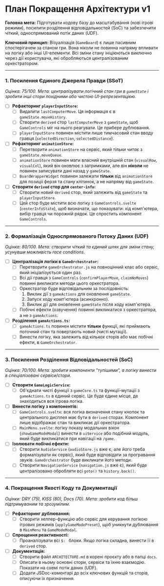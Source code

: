 # План Покращення Архітектури v1

**Головна мета:** Підготувати кодову базу до масштабування (нові ігрові режими), посилити розділення відповідальностей (SoC) та забезпечити чіткий, односпрямований потік даних (UDF).

**Ключовий принцип:** Візуалізація (`GameBoard`) є лише пасивним спостерігачем за станом гри. Вона ніколи не повинна напряму впливати на логіку або інші UI-елементи. Всі зміни стану ініціюються виключно через дії користувача, які обробляються централізованим оркестратором.

---

### 1. Посилення Єдиного Джерела Правди (SSoT)

*Оцінка: 75/100. Мета: централізувати логічний стан гри в `gameState` і зробити інші стори похідними або чистою UI-репрезентацією.*

- [ ] **Рефакторинг `playerInputStore`:**
    - [ ] Видалити `lastComputerMove`. Ця інформація є в `gameState.moveHistory`.
    - [ ] Створити `derived` стор `lastComputerMove` з `gameState`, щоб `GameControls` міг на нього реагувати. Це прибере дублювання.
    - [ ] `playerInputStore` повинен містити лише тимчасовий стан вводу гравця (`selectedDirection`, `selectedDistance`).

- [ ] **Рефакторинг `animationStore`:**
    - [ ] Перетворити `animationStore` на сервіс, який *тільки читає* з `gameState.moveQueue`.
    - [ ] `animationStore` повинен мати власний внутрішній стан (`visualRow`, `visualCol`), який він оновлює з затримками, але він **ніколи** не повинен записувати дані назад у `gameState`.
    - [ ] `BoardWrapperWidget` повинен залежати **тільки** від `animationStore` для позиції ферзя та стану клітинок, а не напряму від `gameState`.

- [ ] **Створити `derived` стор для `center-info`:**
    - [ ] Створити новий `derived` стор, який залежить від `gameState` та `playerInputStore`.
    - [ ] Цей стор буде містити всю логіку з `GameControls.svelte` (`centerInfoState`), щоб визначати, що показувати: хід комп'ютера, вибір гравця чи порожній рядок. Це спростить компонент `GameControls`.

---

### 2. Формалізація Односпрямованого Потоку Даних (UDF)

*Оцінка: 80/100. Мета: створити чіткий та єдиний шлях для зміни стану, усунувши можливість race conditions.*

- [ ] **Централізація логіки в `GameOrchestrator`:**
    - [ ] Перетворити `gameOrchestrator.js` на повноцінний клас або сервіс, який ініціалізується один раз.
    - [ ] Всі дії гравця з `GameControls` (`confirmPlayerMove`, `claimNoMoves`) повинні викликати методи цього оркестратора.
    - [ ] Оркестратор буде відповідальним за послідовність:
        1. Виклик дії з `gameActions` для оновлення `gameState`.
        2. Запуск ходу комп'ютера (асинхронно).
        3. Виклик дії для оновлення `gameState` після ходу комп'ютера.
    - [ ] Побічні ефекти (озвучення) повинні викликатися з оркестратора, а не з `gameActions`.

- [ ] **Розділення `gameActions.ts`:**
    - [ ] `gameActions.ts` повинен містити **тільки** функції, які приймають поточний стан та повертають новий (чисті мутації).
    - [ ] Винести логіку, яка залежить від кількох сторів або має побічні ефекти, в `GameOrchestrator`.

---

### 3. Посилення Розділення Відповідальностей (SoC)

*Оцінка: 70/100. Мета: зробити компоненти "тупішими", а логіку винести в спеціалізовані сервіси/стори.*

- [ ] **Створити `GameLogicService`:**
    - [ ] Об'єднати чисті функції з `gameCore.ts` та функції-мутації з `gameActions.ts` в єдиний сервіс. Це буде єдине місце, де знаходиться вся ігрова логіка.

- [ ] **Винести логіку з компонентів:**
    - [ ] `GameControls.svelte`: вся логіка визначення стану кнопок та центрального дисплея має бути в `derived` сторах. Компонент лише відображає стан та викликає дії оркестратора.
    - [ ] `MainMenu.svelte`: логіку показу модальних вікон (`showGameModeModal`) винести в `uiService` або подібний модуль, який буде викликатися при навігації на `/game`.

- [ ] **Ізолювати побічні ефекти:**
    - [ ] Створити `AudioService` (`audioStore.js` вже є, але його треба формалізувати як сервіс), який буде відповідати за програвання звуків. `GameOrchestrator` буде викликати його методи.
    - [ ] Створити `NavigationService` (`navigation.js` вже є), який буде централізовано обробляти всі `goto()` та `history.back()`.

---

### 4. Покращення Якості Коду та Документації

*Оцінки: DRY (75), KISS (80), Docs (70). Мета: зробити код більш підтримуваним та зрозумілим.*

- [ ] **Рефакторинг дублювання:**
    - [ ] Створити хелпер-функцію або сервіс для керування логікою ігрових режимів (`applyGameModePreset`), щоб уникнути дублювання в `MainMenu` та `GameModeModal`.

- [ ] **Спрощення реактивності:**
    - [ ] Проаналізувати всі `$: ` блоки. Якщо логіка складна, винести її в `derived` стор.

- [ ] **Документація:**
    - [ ] Створити файл `ARCHITECTURE.md` в корені проєкту або в папці `docs`.
    - [ ] Описати в ньому основні стори, сервіси та їхню взаємодію. Показати на схемі потік даних (UDF).
    - [ ] Додати JSDoc-коментарі до всіх ключових функцій та сторів, описуючи їх призначення.